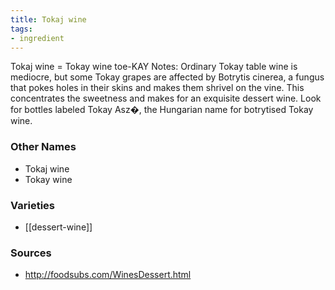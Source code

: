 ```yaml
---
title: Tokaj wine
tags:
- ingredient
---
```

Tokaj wine = Tokay wine toe-KAY Notes: Ordinary Tokay table wine is mediocre, but some Tokay grapes are affected by Botrytis cinerea, a fungus that pokes holes in their skins and makes them shrivel on the vine. This concentrates the sweetness and makes for an exquisite dessert wine. Look for bottles labeled Tokay Asz�, the Hungarian name for botrytised Tokay wine.

### Other Names

* Tokaj wine
* Tokay wine

### Varieties

* [[dessert-wine]]

### Sources
* http://foodsubs.com/WinesDessert.html
